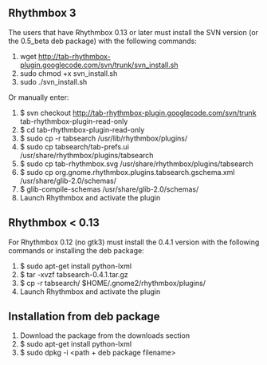 ## Rhythmbox 3 ##

The users that have Rhythmbox 0.13 or later must install the SVN version (or the 0.5\_beta deb package) with the following commands:

  1. wget http://tab-rhythmbox-plugin.googlecode.com/svn/trunk/svn_install.sh
  1. sudo chmod +x svn\_install.sh
  1. sudo ./svn\_install.sh

Or manually enter:

  1. $ svn checkout http://tab-rhythmbox-plugin.googlecode.com/svn/trunk tab-rhythmbox-plugin-read-only
  1. $ cd tab-rhythmbox-plugin-read-only
  1. $ sudo cp -r tabsearch /usr/lib/rhythmbox/plugins/
  1. $ sudo cp tabsearch/tab-prefs.ui /usr/share/rhythmbox/plugins/tabsearch
  1. $ sudo cp tab-rhythmbox.svg /usr/share/rhythmbox/plugins/tabsearch
  1. $ sudo cp org.gnome.rhythmbox.plugins.tabsearch.gschema.xml /usr/share/glib-2.0/schemas/
  1. $ glib-compile-schemas /usr/share/glib-2.0/schemas/
  1. Launch Rhythmbox and activate the plugin


## Rhythmbox < 0.13 ##

For Rhythmbox 0.12 (no gtk3) must install the 0.4.1 version with the following commands or installing the deb package:
  1. $ sudo apt-get install python-lxml
  1. $ tar -xvzf tabsearch-0.4.1.tar.gz
  1. $ cp -r tabsearch/ $HOME/.gnome2/rhythmbox/plugins/
  1. Launch Rhythmbox and activate the plugin

## Installation from deb package ##
  1. Download the package from the downloads section
  1. $ sudo apt-get install python-lxml
  1. $ sudo dpkg -i <path + deb package filename>

